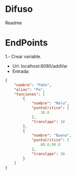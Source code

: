 # Difuso

Readme

# EndPoints

1.- Crear variable.
- Url: localhost:8080/addVar
- Entrada:
```json
{
	"nombre": "Pako",
	"alias": "Pa",
	"funciones": [
		{
			"nombre": "Mala",
			"puntoCritico": [
				30.0
			],
			"translape": 10
		},
		{
			"nombre": "Buena",
			"puntoCritico": [
				80.0,90.0
			],
			"translape": 30
		}
	]
}
```